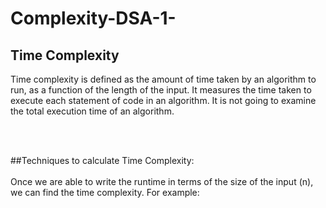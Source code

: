 # Complexity-DSA-1-



## Time Complexity

<p>Time complexity is defined as the amount of time taken by an algorithm to run, as a function of the length of the input. It measures the time taken to execute each statement of code in an algorithm. It is not going to examine the total execution time of an algorithm.</p><br></br>

##Techniques to calculate Time Complexity:<br></br>
Once we are able to write the runtime in terms of the size of the input (n), we can find the time complexity. For example:
